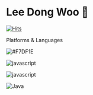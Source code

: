 # Lee Dong Woo 👋

[![Hits](https://hits.seeyoufarm.com/api/count/incr/badge.svg?url=https%3A%2F%2Fgithub.com%2Fldw9571&count_bg=%2379C83D&title_bg=%23555555&icon=&icon_color=%23E7E7E7&title=hits&edge_flat=false)](https://hits.seeyoufarm.com)

Platforms & Languages

![#F7DF1E](https://img.shields.io/badge/로고명-원하는색상코드.svg?&style=for-the-badge&logo=로고명&logoColor=로고색상)




![javascript](https://img.shields.io/badge/로고명-원하는색상코드.svg?&style=for-the-badge&logo=로고명&logoColor=로고색상)





![javascript](https://img.shields.io/badge/javascript-#F7DF1E.svg?&style=for-the-badge&logo=javascript&logoColor=RED)

![Java](https://img.shields.io/badge/Java-007396.svg?&style=for-the-badge&logo=Java&logoColor=white)
